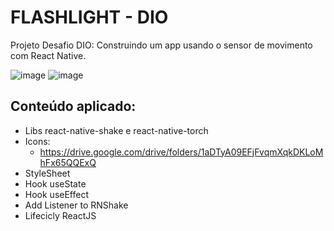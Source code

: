 # FLASHLIGHT - DIO
Projeto Desafio DIO: Construindo um app usando o sensor de movimento com React Native.

![image](https://user-images.githubusercontent.com/84423990/172020083-9db8f517-4299-4788-b2af-942f3648f4a6.png)
![image](https://user-images.githubusercontent.com/84423990/172020004-6f7b8017-2646-462b-a727-eb1cafede390.png)

## Conteúdo aplicado:

- Libs react-native-shake e react-native-torch
- Icons: 
  - https://drive.google.com/drive/folders/1aDTyA09EFjFvqmXqkDKLoMhFx65QQExQ
- StyleSheet
- Hook useState
- Hook useEffect
- Add Listener to RNShake
- Lifecicly ReactJS
